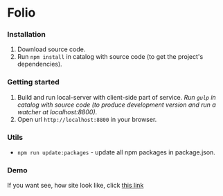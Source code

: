 # Folio


### Installation

1. Download source code.
2. Run `npm install` in catalog with source code (to get the project's dependencies).


### Getting started

1. Build and run local-server with client-side part of service.
*Run `gulp` in catalog with source code (to produce development version and run a watcher at localhost:8800)*.
2. Open url `http://localhost:8800` in your browser.


### Utils

- `npm run update:packages` - update all npm packages in package.json.


### Demo

If you want see, how site look like, click [this link](https://kanastasiya.github.io/Folio/)
